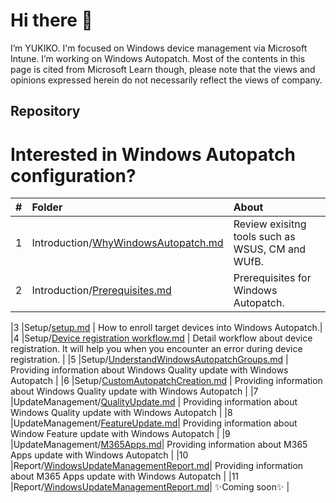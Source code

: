 # Hi there 👋
I’m YUKIKO. I'm focused on Windows device management via Microsoft Intune. I’m working on Windows Autopatch.
Most of the contents in this page is cited from Microsoft Learn though, please note that the views and opinions expressed herein do not necessarily reflect the views of company.

## Repository
# Interested in Windows Autopatch configuration?

| # | Folder | About |
|:---|:---|:---|
|1 |Introduction/[WhyWindowsAutopatch.md](https://github.com/yusummat/yusummat/tree/main/Introduction/prerequisites.md) | Review exisitng tools such as WSUS, CM and WUfB. |
|2 |Introduction/[Prerequisites.md](https://github.com/yusummat/yusummat/tree/main/Introduction/prerequisites.md) | Prerequisites for Windows Autopatch. |

|3 |Setup/[setup.md](https://github.com/yusummat/yusummat/tree/main/Setup/setup.md) | How to enroll target devices into Windows Autopatch.|
|4 |Setup/[Device registration workflow.md](https://github.com/yusummat/yusummat/blob/main/Setup/Device%20registration%20workflow.md) | Detail workflow about device registration. It will help you when you encounter an error during device registration. |
|5 |Setup/[UnderstandWindowsAutopatchGroups.md](https://github.com/yusummat/yusummat/blob/main/UpdateManagement/QualityUpdate.md) | Providing information about Windows Quality update with Windows Autopatch |
|6 |Setup/[CustomAutopatchCreation.md](https://github.com/yusummat/yusummat/blob/main/UpdateManagement/QualityUpdate.md) | Providing information about Windows Quality update with Windows Autopatch |
|7 |UpdateManagement/[QualityUpdate.md](https://github.com/yusummat/yusummat/blob/main/UpdateManagement/QualityUpdate.md) | Providing information about Windows Quality update with Windows Autopatch |
|8 |UpdateManagement/[FeatureUpdate.md](https://github.com/yusummat/yusummat/blob/main/UpdateManagement/FeatureUpdate.md)| Providing information about Window Feature update with Windows Autopatch |
|9 |UpdateManagement/[M365Apps.md](https://github.com/yusummat/yusummat/blob/main/UpdateManagement/FeatureUpdate.md)| Providing information about M365 Apps update with Windows Autopatch |
|10 |Report/[WindowsUpdateManagementReport.md](https://github.com/yusummat/yusummat/blob/main/UpdateManagement/FeatureUpdate.md)| Providing information about M365 Apps update with Windows Autopatch |
|11 |Report/[WindowsUpdateManagementReport.md](https://github.com/yusummat/yusummat/blob/main/UpdateManagement/FeatureUpdate.md)| ✨Coming soon✨ |

<!---
yusummat/yusummat is a ✨ special ✨ repository because its `README.md` (this file) appears on your GitHub profile.
You can click the Preview link to take a look at your changes.
--->
